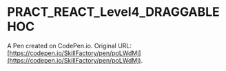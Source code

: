 # PRACT_REACT_Level4_DRAGGABLE HOC

A Pen created on CodePen.io. Original URL: [https://codepen.io/SkillFactory/pen/poLWdMj](https://codepen.io/SkillFactory/pen/poLWdMj).

